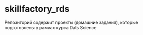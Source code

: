# skillfactory_rds
Репозиторий содержит проекты (домашние задания), которые подготовлены в рамках курса Dats Science
